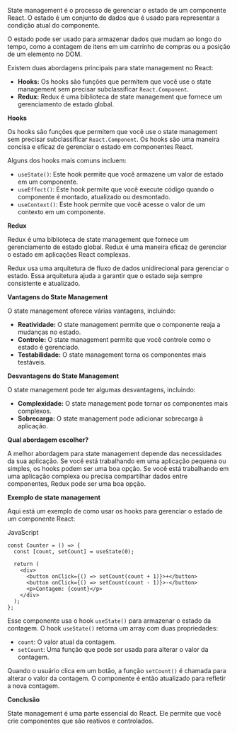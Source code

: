 State management é o processo de gerenciar o estado de um componente React. O estado é um conjunto de dados que é usado para representar a condição atual do componente.

O estado pode ser usado para armazenar dados que mudam ao longo do tempo, como a contagem de itens em um carrinho de compras ou a posição de um elemento no DOM.

Existem duas abordagens principais para state management no React:

- **Hooks:** Os hooks são funções que permitem que você use o state management sem precisar subclassificar `React.Component`.
- **Redux:** Redux é uma biblioteca de state management que fornece um gerenciamento de estado global.

**Hooks**

Os hooks são funções que permitem que você use o state management sem precisar subclassificar `React.Component`. Os hooks são uma maneira concisa e eficaz de gerenciar o estado em componentes React.

Alguns dos hooks mais comuns incluem:

- `useState()`: Este hook permite que você armazene um valor de estado em um componente.
- `useEffect()`: Este hook permite que você execute código quando o componente é montado, atualizado ou desmontado.
- `useContext()`: Este hook permite que você acesse o valor de um contexto em um componente.

**Redux**

Redux é uma biblioteca de state management que fornece um gerenciamento de estado global. Redux é uma maneira eficaz de gerenciar o estado em aplicações React complexas.

Redux usa uma arquitetura de fluxo de dados unidirecional para gerenciar o estado. Essa arquitetura ajuda a garantir que o estado seja sempre consistente e atualizado.

**Vantagens do State Management**

O state management oferece várias vantagens, incluindo:

- **Reatividade:** O state management permite que o componente reaja a mudanças no estado.
- **Controle:** O state management permite que você controle como o estado é gerenciado.
- **Testabilidade:** O state management torna os componentes mais testáveis.

**Desvantagens do State Management**

O state management pode ter algumas desvantagens, incluindo:

- **Complexidade:** O state management pode tornar os componentes mais complexos.
- **Sobrecarga:** O state management pode adicionar sobrecarga à aplicação.

**Qual abordagem escolher?**

A melhor abordagem para state management depende das necessidades da sua aplicação. Se você está trabalhando em uma aplicação pequena ou simples, os hooks podem ser uma boa opção. Se você está trabalhando em uma aplicação complexa ou precisa compartilhar dados entre componentes, Redux pode ser uma boa opção.

**Exemplo de state management**

Aqui está um exemplo de como usar os hooks para gerenciar o estado de um componente React:

JavaScript

```
const Counter = () => {
  const [count, setCount] = useState(0);

  return (
    <div>
      <button onClick={() => setCount(count + 1)}>+</button>
      <button onClick={() => setCount(count - 1)}>-</button>
      <p>Contagem: {count}</p>
    </div>
  );
};
```

Esse componente usa o hook `useState()` para armazenar o estado da contagem. O hook `useState()` retorna um array com duas propriedades:

- `count`: O valor atual da contagem.
- `setCount`: Uma função que pode ser usada para alterar o valor da contagem.

Quando o usuário clica em um botão, a função `setCount()` é chamada para alterar o valor da contagem. O componente é então atualizado para refletir a nova contagem.

**Conclusão**

State management é uma parte essencial do React. Ele permite que você crie componentes que são reativos e controlados.